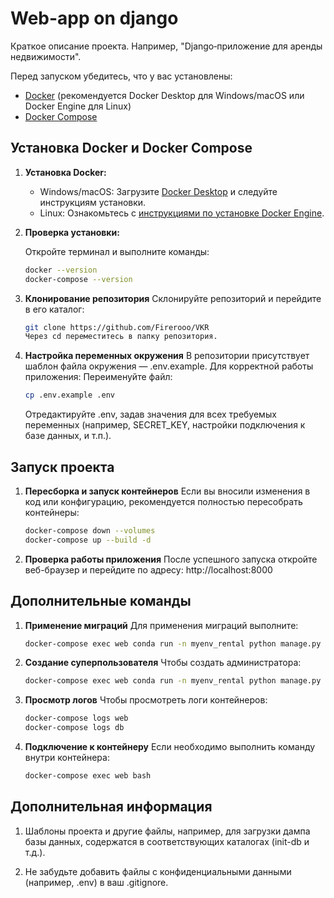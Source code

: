 # Web-app on django

Краткое описание проекта. Например, "Django‑приложение для аренды недвижимости".

Перед запуском убедитесь, что у вас установлены:
- [Docker](https://docs.docker.com/engine/install/) (рекомендуется Docker Desktop для Windows/macOS или Docker Engine для Linux)
- [Docker Compose](https://docs.docker.com/compose/install/)

## Установка Docker и Docker Compose

1. **Установка Docker:**
   - Windows/macOS: Загрузите [Docker Desktop](https://docs.docker.com/desktop/) и следуйте инструкциям установки.
   - Linux: Ознакомьтесь с [инструкциями по установке Docker Engine](https://docs.docker.com/engine/install/).

2. **Проверка установки:**

   Откройте терминал и выполните команды:
   ```bash
   docker --version
   docker-compose --version

3. **Клонирование репозитория**
    Склонируйте репозиторий и перейдите в его каталог:
    ``` bash
    git clone https://github.com/Firerooo/VKR
    Через cd переместитесь в папку репозитория.

4. **Настройка переменных окружения**
    В репозитории присутствует шаблон файла окружения — .env.example. Для корректной работы приложения:
    Переименуйте файл:
    ``` bash
   cp .env.example .env
   ```
    Отредактируйте .env, задав значения для всех требуемых переменных (например, SECRET_KEY, настройки подключения к базе данных, и т.п.).

## Запуск проекта

1. **Пересборка и запуск контейнеров**
    Если вы вносили изменения в код или конфигурацию, рекомендуется полностью пересобрать контейнеры:
    ``` bash
    docker-compose down --volumes
    docker-compose up --build -d

3. **Проверка работы приложения**
    После успешного запуска откройте веб-браузер и перейдите по адресу: http://localhost:8000

## Дополнительные команды
1. **Применение миграций**
    Для применения миграций выполните:
    ``` bash
    docker-compose exec web conda run -n myenv_rental python manage.py migrate

3. **Создание суперпользователя**
    Чтобы создать администратора:
    ``` bash
    docker-compose exec web conda run -n myenv_rental python manage.py createsuperuser

5. **Просмотр логов**
    Чтобы просмотреть логи контейнеров:
    ``` bash
    docker-compose logs web
    docker-compose logs db

7. **Подключение к контейнеру**
    Если необходимо выполнить команду внутри контейнера:
    ``` bash
    docker-compose exec web bash
    ```

## Дополнительная информация 
1. Шаблоны проекта и другие файлы, например, для загрузки дампа базы данных, содержатся в соответствующих каталогах (init-db и т.д.).

2.  Не забудьте добавить файлы с конфиденциальными данными (например, .env) в ваш .gitignore.
